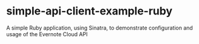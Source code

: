 simple-api-client-example-ruby
==============================

A simple Ruby application, using Sinatra, to demonstrate configuration and usage of the Evernote Cloud API